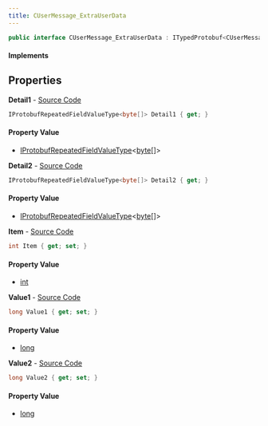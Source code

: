 ```yaml
---
title: CUserMessage_ExtraUserData
---
```


```csharp
public interface CUserMessage_ExtraUserData : ITypedProtobuf<CUserMessage_ExtraUserData>, INativeHandle, INetMessage<CUserMessage_ExtraUserData>, IDisposable
```

#### Implements

## Properties

**Detail1** - [Source Code](https://github.com/swiftly-solution/swiftlys2/blob/master/managed/src/SwiftlyS2.Generated/Protobufs/Interfaces/CUserMessage_ExtraUserData.cs#L27)

```csharp
IProtobufRepeatedFieldValueType<byte[]> Detail1 { get; }
```

#### Property Value

- [IProtobufRepeatedFieldValueType](/docs/api/shared/netmessages/iprotobufrepeatedfieldvaluetype-1)<[byte](https://learn.microsoft.com/dotnet/api/system.byte)[]>

**Detail2** - [Source Code](https://github.com/swiftly-solution/swiftlys2/blob/master/managed/src/SwiftlyS2.Generated/Protobufs/Interfaces/CUserMessage_ExtraUserData.cs#L30)

```csharp
IProtobufRepeatedFieldValueType<byte[]> Detail2 { get; }
```

#### Property Value

- [IProtobufRepeatedFieldValueType](/docs/api/shared/netmessages/iprotobufrepeatedfieldvaluetype-1)<[byte](https://learn.microsoft.com/dotnet/api/system.byte)[]>

**Item** - [Source Code](https://github.com/swiftly-solution/swiftlys2/blob/master/managed/src/SwiftlyS2.Generated/Protobufs/Interfaces/CUserMessage_ExtraUserData.cs#L18)

```csharp
int Item { get; set; }
```

#### Property Value

- [int](https://learn.microsoft.com/dotnet/api/system.int32)

**Value1** - [Source Code](https://github.com/swiftly-solution/swiftlys2/blob/master/managed/src/SwiftlyS2.Generated/Protobufs/Interfaces/CUserMessage_ExtraUserData.cs#L21)

```csharp
long Value1 { get; set; }
```

#### Property Value

- [long](https://learn.microsoft.com/dotnet/api/system.int64)

**Value2** - [Source Code](https://github.com/swiftly-solution/swiftlys2/blob/master/managed/src/SwiftlyS2.Generated/Protobufs/Interfaces/CUserMessage_ExtraUserData.cs#L24)

```csharp
long Value2 { get; set; }
```

#### Property Value

- [long](https://learn.microsoft.com/dotnet/api/system.int64)

